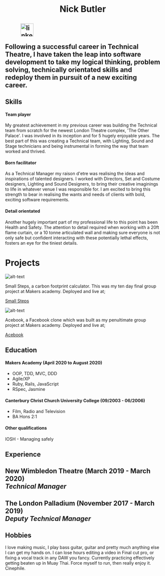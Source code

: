 <h1 align="center"> Nick Butler </h1>

<h2 align="center>Junior Software Developer</h2>

<div align="center">

<a href="https://www.linkedin.com/in/nick-butler-4a7986a3/"><img src="https://www.iconfinder.com/data/icons/free-social-icons/67/linkedin_circle_color-512.png" alt="linkedin" hspace="50" height="42" width="42"></a>

</div>

Following a successful career in Technical Theatre, I have taken the leap into software development to take my logical thinking, problem solving, technically orientated skills and redeploy them in pursuit of a new exciting career.

## Skills
#### Team player 

My greatest achievement in my previous career was building the Technical team from scratch for the newest London Theatre complex, 'The Other Palace'. I was involved in its inception and for 5 hugely enjoyable years. The best part of this was creating a Technical team, with Lighting, Sound and Stage technicians and being instrumental in forming the way that team worked and thrived.

#### Born facilitator

As a Technical Manager my raison d'etre was realising the ideas and inspirations of talented designers. I worked with Directors, Set and Costume designers, Lighting and Sound Designers, to bring their creative imaginings to life in whatever venue I was responsible for. I am excited to bring this strength to bear in realising the wants and needs of clients with bold, exciting software requirements.

#### Detail orientated

Another hugely important part of my professional life to this point has been Health and Safety. The attention to detail required when working with a 20ft flame curtain, or a 10 tonne articulated wall and making sure everyone is not only safe but confident interacting with these potentially lethal effects, fosters an eye for the tiniest details. 

# Projects

![alt-text](https://media.giphy.com/media/Jrep9ZLnjDcVsHlGEY/giphy.gif)

Small Steps, a carbon footprint calculator. This was my ten day final group project at Makers academy.
Deployed and live at;

[Small Steps](https://small-steps2020.herokuapp.com/)

![alt-text](https://media.giphy.com/media/Phf4AdXoIwKeSPiswl/giphy.gif)

Acebook, a Facebook clone which was built as my penultimate group project at Makers academy. Deployed and
live at;

[Acebook](https://acebook-brainaics.herokuapp.com/)

## Education

#### Makers Academy (April 2020 to August 2020)

- OOP, TDD, MVC, DDD
- Agile/XP
- Ruby, Rails, JavaScript
- RSpec, Jasmine

#### Canterbury Christ Church University College (09/2003 - 06/2006)

- Film, Radio and Television 
- BA Hons 2:1

#### Other qualifications

IOSH - Managing safely

## Experience

**New Wimbledon Theatre** (March 2019 - March 2020)    
*Technical Manager*  
- 

**The London Palladium** (November 2017 - March 2019)   
*Deputy Technical Manager*  
- 

## Hobbies

I love making music, I play bass guitar, guitar and pretty much anything else I can get my hands on.
I can lose hours editing a video in Final cut pro, or fixing a vocal track in any DAW you fancy. 
Currently practicing effectively getting beaten up in Muay Thai.
Force myself to run, then really enjoy it.
Cinephile.

